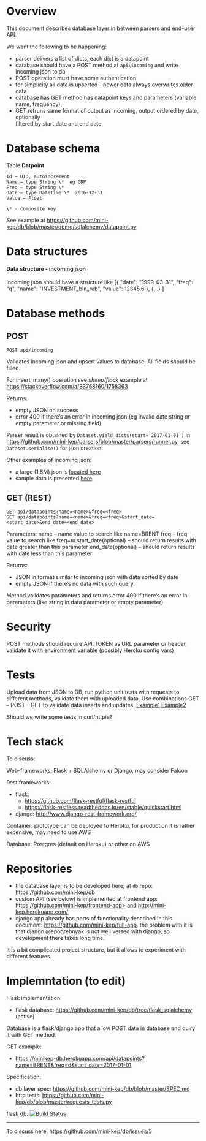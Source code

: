 Overview
========

This document describes database layer in between parsers and end-user API:

We want the following to be happening:
- parser delivers a list of dicts, each dict is a datapoint
- database should have a POST method at ```api\incoming``` and write incoming json to db
- POST operation must have some authentication
- for simplicity all data is upserted - newer data always overwrites older data
- database has GET method has datapoint keys and parameters (variable name, frequency), 
- GET retruns same format of output as incoming, output ordered by date,  optionally    
  filtered by start date and end date 

Database schema
===============

Table **Datpoint**
```
Id – UID, autoincrement  
Name – type String \*  eg GDP
Freq – type String \*  
Date – type DateTime \*  2016-12-31
Value – Float  

\* - composite key
```

See example at <https://github.com/mini-kep/db/blob/master/demo/sqlalchemy/datapoint.py>

Data structures
===============

#### Data structure - incoming json

Incoming json should have a structure like
    [{
        "date": "1999-03-31",
        "freq": "q",
        "name": "INVESTMENT_bln_rub",
        "value": 12345.6
    },
    {...} 
    ]



Database methods
================

POST
----

```POST api/incoming``` 

Validates incoming json and upsert values to database. All fields should be filled.

For insert_many() operation see *sheep/flock* example at <https://stackoverflow.com/a/33768160/1758363>

Returns:
- empty JSON on success
- error 400 if there’s an error in incoming json (eg invalid date string or empty parameter or missing field)

Parser result is obtained by  ```Dataset.yield_dicts(start='2017-01-01')``` in <https://github.com/mini-kep/parsers/blob/master/parsers/runner.py>, see ```Dataset.serialise()``` for json creation.

Other examples of incoming json:
- a large (1.8M) json is [located here](https://github.com/mini-kep/intro/blob/master/pipeline/dataset.json)
- sample data is presented [here](https://github.com/mini-kep/full-app/issues/9#issuecomment-331814995)

GET (REST)
----------

```
GET api/datapoints?name=<name>&freq=<freq>
GET api/datapoints?name=<name>&freq=<freq>&start_date=<start_date>&end_date=<end_date>
```

Parameters:
name – name value to search like name=BRENT
freq – freq value to search like freq=m
start_date(optional) – should return results with date greater than this parameter
end_date(optional) – should return results with date less than this parameter

Returns:
- JSON in format similar to incoming json with data sorted by date
- empty JSON if there’s no data with such query.

Method validates parameters and returns error 400 if there’s an error in parameters (like string in data parameter or empty parameter) 

Security
========

POST methods should require API_TOKEN as URL parameter or header, validate it with environment variable (possibly Heroku config vars)

Tests
=====

Upload data from JSON to DB, run python unit tests with requests to different methods, validate them with uploaded data.
Use combinations GET – POST – GET to validate data inserts and updates.
[Example1](https://github.com/mini-kep/db/blob/master/demo/sqlalchemy/tests/test_clientdb_demo.py)
[Example2](https://github.com/mini-kep/full-app/blob/master/datapoint/tests.py)

Should we write some tests in curl/httpie? 


Tech stack
==========
To discuss:

Web-frameworks: Flask + SQLAlchemy or Django, may consider Falcon

Rest frameworks: 
- flask: 
  - <https://github.com/flask-restful/flask-restful>
  - <https://flask-restless.readthedocs.io/en/stable/quickstart.html>
- django: <http://www.django-rest-framework.org/>

Container: prototype can be deployed to Heroku, for production it is rather expensive, may need to use  AWS

Database: Postgres (default on Heroku) or other on AWS

Repositories
============

- the database layer is to be developed here, at ```db``` repo: <https://github.com/mini-kep/db>
- custom API (see below) is implemented at frontend app:  https://github.com/mini-kep/frontend-app> and <http://mini-kep.herokuapp.com/>
- django app already has parts of functionality described in this document: <https://github.com/mini-kep/full-app>. the problem with it is that django @epogrebnyak is not well versed with django, so development there takes long time. 

It is a bit complicated project structure, but it allows to experiment with different features. 


Implemntation (to edit)
=======================

Flask implementation: 
- flask database: <https://github.com/mini-kep/db/tree/flask_sqlalchemy> (active)


Database is a flask/django app that allow POST data in database and quiry it with GET method. 

GET example:

- <https://minikep-db.herokuapp.com/api/datapoints?name=BRENT&freq=d&start_date=2017-01-01>

Specification:
- db layer spec: <https://github.com/mini-kep/db/blob/master/SPEC.md>
- http tests: <https://github.com/mini-kep/db/blob/master/requests_tests.py>


flask [db](https://github.com/mini-kep/db): 
[![Build Status](https://travis-ci.org/mini-kep/db.svg?branch=master)](https://travis-ci.org/mini-kep/db)





---------------------

To discuss here: <https://github.com/mini-kep/db/issues/5>
